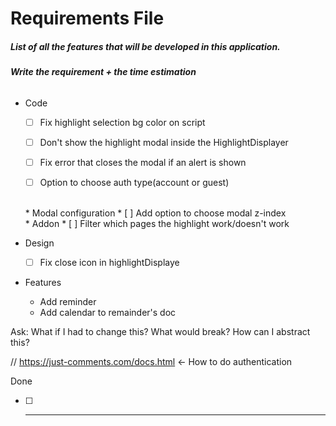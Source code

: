 # Requirements File

##### List of all the features that will be developed in this application.

###### **Write the requirement + the time estimation**


* Code
    * [ ] Fix highlight selection bg color on script
    * [ ] Don't show the highlight modal inside the HighlightDisplayer
    * [ ] Fix error that closes the modal if an alert is shown
    
    * [ ] Option to choose auth type(account or guest)
    <br>
    * Modal configuration
        * [ ] Add option to choose modal z-index
    <br>
    * Addon
        * [ ] Filter which pages the highlight work/doesn't work


* Design
    * [ ] Fix close icon in highlightDisplaye


* Features
    * Add reminder
    * Add calendar to remainder's doc
    
Ask: What if I had to change this? What would break? How can I abstract this?

// https://just-comments.com/docs.html <- How to do authentication 

Done
* [ ] _____ 